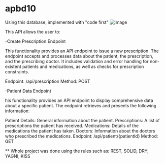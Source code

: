 # apbd10

Using this database, implemented with "code first"
![image](https://github.com/user-attachments/assets/71e72067-b448-4a3d-9f51-8a0faf1da3fd)

This API allows the user to:

-Create Prescription Endpoint

This functionality provides an API endpoint to issue a new prescription. The endpoint accepts and processes data about the patient, the prescription, and the prescribing doctor. It includes validation and error handling for non-existent patients and medications, as well as checks for prescription constraints.

Endpoint: /api/prescription
Method: POST

-Patient Data Endpoint

his functionality provides an API endpoint to display comprehensive data about a specific patient. The endpoint retrieves and presents the following information:

Patient Details: General information about the patient.
Prescriptions: A list of prescriptions the patient has received.
Medications: Details of the medications the patient has taken.
Doctors: Information about the doctors who prescribed the medications.
Endpoint: /api/patient/{patientId}
Method: GET

** Whole project was done using the rules such as: REST, SOLID, DRY, YAGNI, KISS
